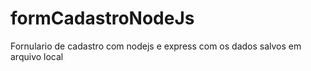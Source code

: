 # formCadastroNodeJs
Fornulario de cadastro com nodejs e express  com os dados salvos em arquivo local 
